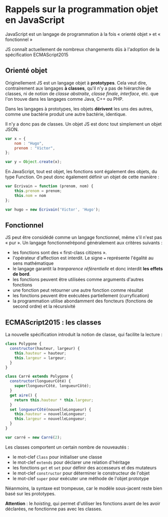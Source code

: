 # Rappels sur la programmation objet en JavaScript

JavaScript est un langage de programmation à la fois « orienté objet » et « fonctionnel »

JS connaît actuellement de nombreux changements dûs à l'adoption de la spécification ECMAScript2015

## Orienté objet

Originellement JS est un langage objet à __prototypes__. Cela veut dire, contrairement aux langages __à classes__, qu'il n'y a pas de hiérarchie de classes, ni de notion de _classe abstraite_, _classe finale_, _interface_, etc. que l'on trouve dans les langages comme Java, C++ ou PHP.

Dans les langages à prototypes, les objets __dérivent__ les uns des autres, comme une bactérie produit une autre bactérie, identique.

Il n'y a donc pas de classes. Un objet JS est donc tout simplement un objet JSON.

```javascript
var x = {
	nom : "Hugo",
	prenom : "Victor",
};

var y = Object.create(x);
```

En JavaScript, tout est objet, les fonctions sont également des objets, du type Function. On peut donc également définir un objet de cette manière :

```javascript
var Ecrivain = function (prenom, nom) {
	this.prenom = prenom;
	this.nom = nom
};

var hugo = new Ecrivain('Victor', 'Hugo');
```

## Fonctionnel

JS peut être considédé comme un langage fonctionnel, même s'il n'est pas « pur ». Un langage fonctionnelrépond généralement aux critères suivants :

* les fonctions sont des « first-class citizens ».
* l'opérateur d'affection est interdit. Le signe `=` représente l'égalité au sens mathématique
* le langage garantit la _tranparence référentielle_ et donc interdit __les effets de bord__.
* les fonctions peuvent être utilisées comme arguments d'autres fonctions
* une fonction peut retourner une autre fonction comme résultat
* les fonctions peuvent être exécutées partiellement (curryfication)
* la programmation utilise abondamment des foncteurs (fonctions de second ordre) et la récursivité


## ECMAScript2015 : les classes

La nouvelle spécification introduit la notion de classe, qui facilite la lecture :

```javascript
class Polygone {
  constructor(hauteur, largeur) {
    this.hauteur = hauteur;
    this.largeur = largeur;
  }
}

class Carré extends Polygone {
  constructor(longueurCôté) {
    super(longueurCôté, longueurCôté);
  }
  get aire() {
    return this.hauteur * this.largeur;
  }
  set longueurCôté(nouvelleLongueur) {
    this.hauteur = nouvelleLongueur;
    this.largeur = nouvelleLongueur;
  }
}

var carré = new Carré(2);
```

Les classes comportent un certain nombre de nouveautés :

* le mot-clef `Class` pour initialiser une classe
* le mot-clef `extends` pour déclarer une relation d'héritage
* les fonctions `get` et `set` pour définir des accesseurs et des mutateurs
* le mot-clef `constructor` pour déterminer le constructeur de l'objet
* le mot-clef `super` pour exécuter une méthode de l'objet prototype

Néanmoins, la syntaxe est trompeuse, car le modèle sous-jacent reste bien basé sur les prototypes.

__Attention__ : le _hoisting_, qui permet d'utiliser les fonctions avant de les avoir déclarées, ne fonctionne pas avec les classes.
